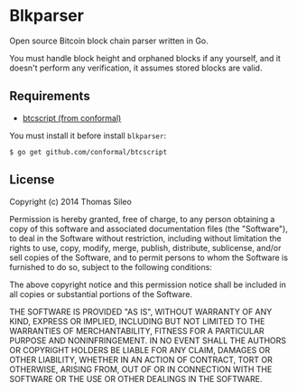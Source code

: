 # Blkparser

Open source Bitcoin block chain parser written in Go.

You must handle block height and orphaned blocks if any yourself, and it doesn't perform any verification, it assumes stored blocks are valid.

## Requirements

- [btcscript (from conformal)](https://github.com/conformal/btcscript)

You must install it before install ``blkparser``:

	$ go get github.com/conformal/btcscript


## License

Copyright (c) 2014 Thomas Sileo

Permission is hereby granted, free of charge, to any person obtaining a copy of this software and associated documentation files (the "Software"), to deal in the Software without restriction, including without limitation the rights to use, copy, modify, merge, publish, distribute, sublicense, and/or sell copies of the Software, and to permit persons to whom the Software is furnished to do so, subject to the following conditions:

The above copyright notice and this permission notice shall be included in all copies or substantial portions of the Software.

THE SOFTWARE IS PROVIDED "AS IS", WITHOUT WARRANTY OF ANY KIND, EXPRESS OR IMPLIED, INCLUDING BUT NOT LIMITED TO THE WARRANTIES OF MERCHANTABILITY, FITNESS FOR A PARTICULAR PURPOSE AND NONINFRINGEMENT. IN NO EVENT SHALL THE AUTHORS OR COPYRIGHT HOLDERS BE LIABLE FOR ANY CLAIM, DAMAGES OR OTHER LIABILITY, WHETHER IN AN ACTION OF CONTRACT, TORT OR OTHERWISE, ARISING FROM, OUT OF OR IN CONNECTION WITH THE SOFTWARE OR THE USE OR OTHER DEALINGS IN THE SOFTWARE.
